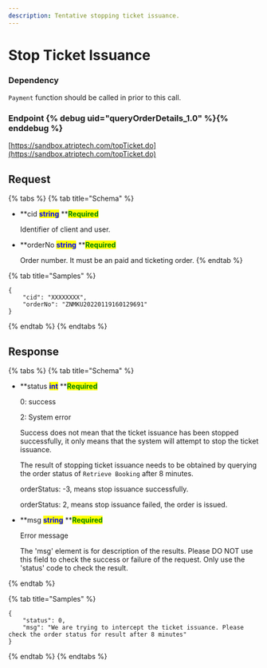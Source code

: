 ```yaml
---
description: Tentative stopping ticket issuance.
---
```


# Stop Ticket Issuance

### Dependency

`Payment` function should be called in prior to this call.

### Endpoint {% debug uid="queryOrderDetails_1.0" %}{% enddebug %}

[https://sandbox.atriptech.com/topTicket.do](https://sandbox.atriptech.com/topTicket.do)

## Request

{% tabs %}
{% tab title="Schema" %}
*   **cid **<mark style="color:blue;">**string**</mark>**  **<mark style="color:green;">**Required**</mark>

    Identifier of client and user.
    
*   **orderNo **<mark style="color:blue;">**string**</mark>**  **<mark style="color:green;">**Required**</mark>

    Order number. It must be an paid and ticketing order.
{% endtab %}

{% tab title="Samples" %}
```
{
    "cid": "XXXXXXXX",
    "orderNo": "ZNMKU20220119160129691"
}             
```
{% endtab %}
{% endtabs %}

## Response

{% tabs %}
{% tab title="Schema" %}
*   **status **<mark style="color:blue;">**int**</mark>**  **<mark style="color:green;">**Required**</mark>

    0: success

    2: System error

    Success does not mean that the ticket issuance has been stopped successfully, it only means that the system will attempt to stop the ticket issuance.

    The result of stopping ticket issuance needs to be obtained by querying the order status of `Retrieve Booking` after 8 minutes.

    orderStatus: -3, means stop issuance successfully.
    
    orderStatus: 2, means stop issuance failed, the order is issued.


*   **msg **<mark style="color:blue;">**string**</mark>**  **<mark style="color:green;">**Required**</mark>

    Error message
    
    The 'msg' element is for description of the results. Please DO NOT use this field to check the success or failure of the request. Only use the 'status' code to check the result.

{% endtab %}

{% tab title="Samples" %}
```
{
    "status": 0,
    "msg": "We are trying to intercept the ticket issuance. Please check the order status for result after 8 minutes"
}
```
{% endtab %}
{% endtabs %}
